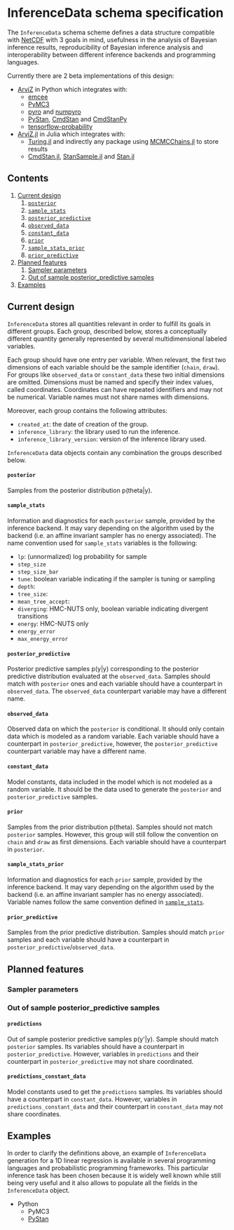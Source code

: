 # InferenceData schema specification
The `InferenceData` schema scheme defines a data structure compatible with [NetCDF](https://www.unidata.ucar.edu/software/netcdf/) with 3 goals in mind, usefulness in the analysis of Bayesian inference results, reproducibility of Bayesian inference analysis and interoperability between different inference backends and programming languages.

Currently there are 2 beta implementations of this design:
* [ArviZ](https://arviz-devs.github.io/arviz/) in Python which integrates with:
  - [emcee](https://emcee.readthedocs.io/en/stable/)
  - [PyMC3](https://docs.pymc.io)
  - [pyro](https://pyro.ai/)
      and [numpyro](https://pyro.ai/numpyro/)
  - [PyStan](https://pystan.readthedocs.io/en/latest/index.html),
      [CmdStan](https://mc-stan.org/users/interfaces/cmdstan)
      and [CmdStanPy](https://cmdstanpy.readthedocs.io/en/latest/index.html)
  - [tensorflow-probability](https://www.tensorflow.org/probability)
* [ArviZ.jl](https://github.com/sethaxen/ArviZ.jl) in Julia which integrates with:
  - [Turing.jl](https://turing.ml/dev/) and indirectly any package using [MCMCChains.jl](https://github.com/TuringLang/MCMCChains.jl) to store results
  - [CmdStan.jl](https://github.com/StanJulia/CmdStan.jl), [StanSample.jl](https://github.com/StanJulia/StanSample.jl) and [Stan.jl](https://github.com/StanJulia/Stan.jl)

## Contents
1. [Current design](#current-design)
   1. [`posterior`](#posterior)
   1. [`sample_stats`](#sample_stats)
   1. [`posterior_predictive`](#posterior_predictive)
   1. [`observed_data`](#observed_data)
   1. [`constant_data`](#constant_data)
   1. [`prior`](#prior)
   1. [`sample_stats_prior`](#sample_stats_prior)
   1. [`prior_predictive`](#prior_predictive)
1. [Planned features](#planned-features)
   1. [Sampler parameters](#sampler-parameters)
   1. [Out of sample posterior_predictive samples](#Out-of-sample-posterior-predictive-samples)
1. [Examples](#examples)

## Current design
`InferenceData` stores all quantities relevant in order to fulfill its goals in different groups. Each group, described below, stores a conceptually different quantity generally represented by several multidimensional labeled variables.

Each group should have one entry per variable. When relevant, the first two dimensions of each variable should be the sample identifier (`chain`, `draw`). For groups like `observed_data` or `constant_data` these two initial dimensions are omitted. Dimensions must be named and specify their index values, called coordinates. Coordinates can have repeated identifiers and may not be numerical. Variable names must not share names with dimensions.

Moreover, each group contains the following attributes:
* `created_at`: the date of creation of the group.
* `inference_library`: the library used to run the inference.
* `inference_library_version`: version of the inference library used.

`InferenceData` data objects contain any combination the groups described below.

#### `posterior`
Samples from the posterior distribution p(theta|y).

#### `sample_stats`
Information and diagnostics for each `posterior` sample, provided by the inference backend. It may vary depending on the algorithm used by the backend (i.e. an affine invariant sampler has no energy associated). The name convention used for `sample_stats` variables is the following:
* `lp`: (unnormalized) log probability for sample
* `step_size`
* `step_size_bar`
* `tune`: boolean variable indicating if the sampler is tuning or sampling
* `depth`:
* `tree_size`:
* `mean_tree_accept`:
* `diverging`: HMC-NUTS only, boolean variable indicating divergent transitions
* `energy`: HMC-NUTS only
* `energy_error`
* `max_energy_error`

#### `posterior_predictive`
Posterior predictive samples p(y|y) corresponding to the posterior predictive distribution evaluated at the `observed_data`. Samples should match with `posterior` ones and each variable should have a counterpart in `observed_data`. The `observed_data` counterpart variable may have a different name.

#### `observed_data`
Observed data on which the `posterior` is conditional. It should only contain data which is modeled as a random variable. Each variable should have a counterpart in `posterior_predictive`, however, the `posterior_predictive` counterpart variable may have a different name.

#### `constant_data`
Model constants, data included in the model which is not modeled as a random variable. It should be the data used to generate the `posterior` and `posterior_predictive` samples.

#### `prior`
Samples from the prior distribution p(theta). Samples should not match `posterior` samples. However, this group will still follow the convention on `chain` and `draw` as first dimensions. Each variable should have a counterpart in `posterior`.

#### `sample_stats_prior`
Information and diagnostics for each `prior` sample, provided by the inference backend. It may vary depending on the algorithm used by the backend (i.e. an affine invariant sampler has no energy associated). Variable names follow the same convention defined in [`sample_stats`](#sample_stats).

#### `prior_predictive`
Samples from the prior predictive distribution. Samples should match `prior` samples and each variable should have a counterpart in `posterior_predictive`/`observed_data`.

## Planned features

### Sampler parameters

### Out of sample posterior_predictive samples
#### `predictions`
Out of sample posterior predictive samples p(y'|y). Sample should match `posterior` samples. Its variables should have a counterpart in `posterior_predictive`. However, variables in `predictions` and their counterpart in `posterior_predictive` may not share coordinated.

#### `predictions_constant_data`
Model constants used to get the `predictions` samples. Its variables should have a counterpart in `constant_data`. However, variables in `predictions_constant_data` and their counterpart in `constant_data` may not share coordinates.

## Examples
In order to clarify the definitions above, an example of `InferenceData` generation for a 1D linear regression is available in several programming languages and probabilistic programming frameworks. This particular inference task has been chosen because it is widely well known while still being very useful and it also allows to populate all the fields in the `InferenceData` object.
* Python
  - PyMC3
  - [PyStan](schema/PyStan_schema_example.ipynb)
